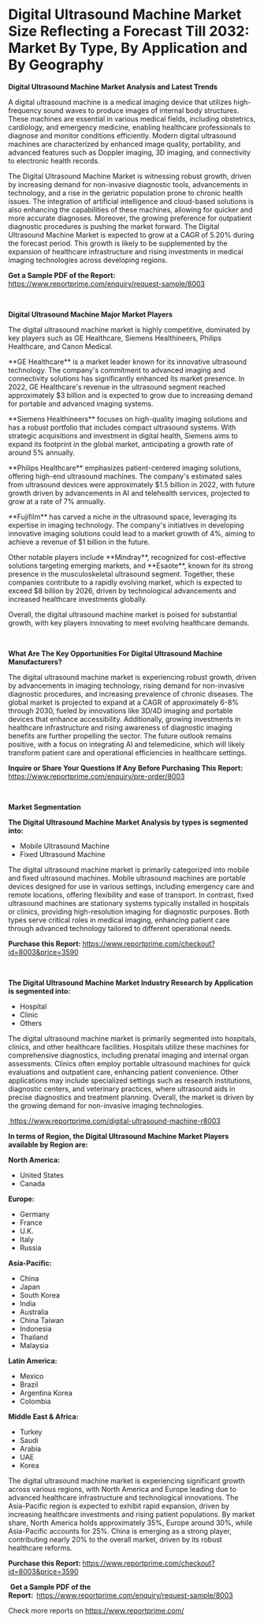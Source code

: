 <p><h1>Digital Ultrasound Machine Market Size Reflecting a Forecast Till 2032: Market By Type, By Application and By Geography</h1></p><p><strong>Digital Ultrasound Machine Market Analysis and Latest Trends</strong></p>
<p><p>A digital ultrasound machine is a medical imaging device that utilizes high-frequency sound waves to produce images of internal body structures. These machines are essential in various medical fields, including obstetrics, cardiology, and emergency medicine, enabling healthcare professionals to diagnose and monitor conditions efficiently. Modern digital ultrasound machines are characterized by enhanced image quality, portability, and advanced features such as Doppler imaging, 3D imaging, and connectivity to electronic health records.</p><p>The Digital Ultrasound Machine Market is witnessing robust growth, driven by increasing demand for non-invasive diagnostic tools, advancements in technology, and a rise in the geriatric population prone to chronic health issues. The integration of artificial intelligence and cloud-based solutions is also enhancing the capabilities of these machines, allowing for quicker and more accurate diagnoses. Moreover, the growing preference for outpatient diagnostic procedures is pushing the market forward. The Digital Ultrasound Machine Market is expected to grow at a CAGR of 5.20% during the forecast period. This growth is likely to be supplemented by the expansion of healthcare infrastructure and rising investments in medical imaging technologies across developing regions.</p></p>
<p><strong>Get a Sample PDF of the Report:&nbsp;</strong> <a href="https://www.reportprime.com/enquiry/request-sample/8003?utm_campaign=2204&utm_medium=2&utm_source=Github&utm_content=ia&utm_term=19032025&utm_id=digital-ultrasound-machine">https://www.reportprime.com/enquiry/request-sample/8003</a></p>
<p>&nbsp;</p>
<p><strong>Digital Ultrasound Machine Major Market Players</strong></p>
<p><p>The digital ultrasound machine market is highly competitive, dominated by key players such as GE Healthcare, Siemens Healthineers, Philips Healthcare, and Canon Medical. </p><p>**GE Healthcare** is a market leader known for its innovative ultrasound technology. The company's commitment to advanced imaging and connectivity solutions has significantly enhanced its market presence. In 2022, GE Healthcare's revenue in the ultrasound segment reached approximately $3 billion and is expected to grow due to increasing demand for portable and advanced imaging systems.</p><p>**Siemens Healthineers** focuses on high-quality imaging solutions and has a robust portfolio that includes compact ultrasound systems. With strategic acquisitions and investment in digital health, Siemens aims to expand its footprint in the global market, anticipating a growth rate of around 5% annually.</p><p>**Philips Healthcare** emphasizes patient-centered imaging solutions, offering high-end ultrasound machines. The company's estimated sales from ultrasound devices were approximately $1.5 billion in 2022, with future growth driven by advancements in AI and telehealth services, projected to grow at a rate of 7% annually.</p><p>**Fujifilm** has carved a niche in the ultrasound space, leveraging its expertise in imaging technology. The company's initiatives in developing innovative imaging solutions could lead to a market growth of 4%, aiming to achieve a revenue of $1 billion in the future.</p><p>Other notable players include **Mindray**, recognized for cost-effective solutions targeting emerging markets, and **Esaote**, known for its strong presence in the musculoskeletal ultrasound segment. Together, these companies contribute to a rapidly evolving market, which is expected to exceed $8 billion by 2026, driven by technological advancements and increased healthcare investments globally. </p><p>Overall, the digital ultrasound machine market is poised for substantial growth, with key players innovating to meet evolving healthcare demands.</p></p>
<p>&nbsp;</p>
<p><strong>What Are The Key Opportunities For Digital Ultrasound Machine Manufacturers?</strong></p>
<p><p>The digital ultrasound machine market is experiencing robust growth, driven by advancements in imaging technology, rising demand for non-invasive diagnostic procedures, and increasing prevalence of chronic diseases. The global market is projected to expand at a CAGR of approximately 6-8% through 2030, fueled by innovations like 3D/4D imaging and portable devices that enhance accessibility. Additionally, growing investments in healthcare infrastructure and rising awareness of diagnostic imaging benefits are further propelling the sector. The future outlook remains positive, with a focus on integrating AI and telemedicine, which will likely transform patient care and operational efficiencies in healthcare settings.</p></p>
<p><strong>Inquire or Share Your Questions If Any Before Purchasing This Report:</strong> <a href="https://www.reportprime.com/enquiry/pre-order/8003?utm_campaign=2204&utm_medium=2&utm_source=Github&utm_content=ia&utm_term=19032025&utm_id=digital-ultrasound-machine">https://www.reportprime.com/enquiry/pre-order/8003</a></p>
<p>&nbsp;</p>
<p><strong>Market Segmentation</strong></p>
<p><strong>The Digital Ultrasound Machine Market Analysis by types is segmented into:</strong></p>
<p><ul><li>Mobile Ultrasound Machine</li><li>Fixed Ultrasound Machine</li></ul></p>
<p><p>The digital ultrasound machine market is primarily categorized into mobile and fixed ultrasound machines. Mobile ultrasound machines are portable devices designed for use in various settings, including emergency care and remote locations, offering flexibility and ease of transport. In contrast, fixed ultrasound machines are stationary systems typically installed in hospitals or clinics, providing high-resolution imaging for diagnostic purposes. Both types serve critical roles in medical imaging, enhancing patient care through advanced technology tailored to different operational needs.</p></p>
<p><strong>Purchase this Report:&nbsp;</strong><a href="https://www.reportprime.com/checkout?id=8003&price=3590&utm_campaign=2204&utm_medium=2&utm_source=Github&utm_content=ia&utm_term=19032025&utm_id=digital-ultrasound-machine">https://www.reportprime.com/checkout?id=8003&price=3590</a></p>
<p>&nbsp;</p>
<p><strong>The Digital Ultrasound Machine Market Industry Research by Application is segmented into:</strong></p>
<p><ul><li>Hospital</li><li>Clinic</li><li>Others</li></ul></p>
<p><p>The digital ultrasound machine market is primarily segmented into hospitals, clinics, and other healthcare facilities. Hospitals utilize these machines for comprehensive diagnostics, including prenatal imaging and internal organ assessments. Clinics often employ portable ultrasound machines for quick evaluations and outpatient care, enhancing patient convenience. Other applications may include specialized settings such as research institutions, diagnostic centers, and veterinary practices, where ultrasound aids in precise diagnostics and treatment planning. Overall, the market is driven by the growing demand for non-invasive imaging technologies.</p></p>
<p><a href="https://www.reportprime.com/digital-ultrasound-machine-r8003?utm_campaign=2204&utm_medium=2&utm_source=Github&utm_content=ia&utm_term=19032025&utm_id=digital-ultrasound-machine">&nbsp;https://www.reportprime.com/digital-ultrasound-machine-r8003</a></p>
<p><strong>In terms of Region, the Digital Ultrasound Machine Market Players available by Region are:</strong></p>
<p>
    <p> <strong> North America: </strong>
        <ul>
            <li>United States</li>
            <li>Canada</li>
        </ul>
        </p> 
    <p> <strong> Europe: </strong>
        <ul>
            <li>Germany</li>
            <li>France</li>
            <li>U.K.</li>
            <li>Italy</li>
            <li>Russia</li>
        </ul>
        </p> 
    <p> <strong> Asia-Pacific: </strong>
        <ul>
            <li>China</li>
            <li>Japan</li>
            <li>South Korea</li>
            <li>India</li>
            <li>Australia</li>
            <li>China Taiwan</li>
            <li>Indonesia</li>
            <li>Thailand</li>
            <li>Malaysia</li>
        </ul>
        </p> 
    <p> <strong> Latin America: </strong>
        <ul>
            <li>Mexico</li>
            <li>Brazil</li>
            <li>Argentina Korea</li>
            <li>Colombia</li>
        </ul>
        </p> 
    <p> <strong> Middle East & Africa: </strong>
        <ul>
            <li>Turkey</li>
            <li>Saudi</li>
            <li>Arabia</li>
            <li>UAE</li>
            <li>Korea</li>
        </ul>
    </p>
    </p>
<p><p>The digital ultrasound machine market is experiencing significant growth across various regions, with North America and Europe leading due to advanced healthcare infrastructure and technological innovations. The Asia-Pacific region is expected to exhibit rapid expansion, driven by increasing healthcare investments and rising patient populations. By market share, North America holds approximately 35%, Europe around 30%, while Asia-Pacific accounts for 25%. China is emerging as a strong player, contributing nearly 20% to the overall market, driven by its robust healthcare reforms.</p></p>
<p><strong>Purchase this Report: </strong><a href="https://www.reportprime.com/checkout?id=8003&price=3590&utm_campaign=2204&utm_medium=2&utm_source=Github&utm_content=ia&utm_term=19032025&utm_id=digital-ultrasound-machine">https://www.reportprime.com/checkout?id=8003&price=3590</a></p>
<p>&nbsp;<strong>Get a Sample PDF of the Report:&nbsp;&nbsp;</strong><a href="https://www.reportprime.com/enquiry/request-sample/8003?utm_campaign=2204&utm_medium=2&utm_source=Github&utm_content=ia&utm_term=19032025&utm_id=digital-ultrasound-machine">https://www.reportprime.com/enquiry/request-sample/8003</a></p>
<p><strong></strong></p>
<p>Check more reports on <a href="https://www.reportprime.com/?utm_campaign=2204&utm_medium=2&utm_source=Github&utm_content=ia&utm_term=19032025&utm_id=digital-ultrasound-machine">https://www.reportprime.com/</a></p>